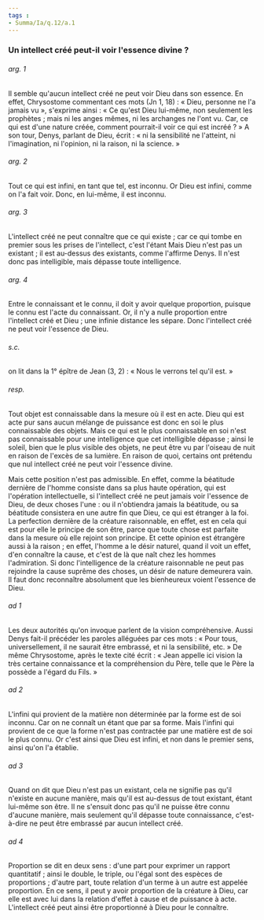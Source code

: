 ```yaml
---
tags : 
- Summa/Ia/q.12/a.1
---
```


### Un intellect créé peut-il voir l'essence divine ?

###### arg. 1
Il semble qu'aucun intellect créé ne peut voir Dieu dans son essence. En effet, Chrysostome commentant ces mots (Jn 1, 18) : « Dieu, personne ne l'a jamais vu », s'exprime ainsi : « Ce qu'est Dieu lui-même, non seulement les prophètes ; mais ni les anges mêmes, ni les archanges ne l'ont vu. Car, ce qui est d'une nature créée, comment pourrait-il voir ce qui est incréé ? » A son tour, Denys, parlant de Dieu, écrit : « ni la sensibilité ne l'atteint, ni l'imagination, ni l'opinion, ni la raison, ni la science. » 

###### arg. 2
Tout ce qui est infini, en tant que tel, est inconnu. Or Dieu est infini, comme on l'a fait voir. Donc, en lui-même, il est inconnu. 

###### arg. 3
L'intellect créé ne peut connaître que ce qui existe ; car ce qui tombe en premier sous les prises de l'intellect, c'est l'étant Mais Dieu n'est pas un existant ; il est au-dessus des existants, comme l'affirme Denys. Il n'est donc pas intelligible, mais dépasse toute intelligence. 

###### arg. 4
Entre le connaissant et le connu, il doit y avoir quelque proportion, puisque le connu est l'acte du connaissant. Or, il n'y a nulle proportion entre l'intellect créé et Dieu ; une infinie distance les sépare. Donc l'intellect créé ne peut voir l'essence de Dieu. 

###### s.c.
on lit dans la 1° épître de Jean (3, 2) : « Nous le verrons tel qu'il est. » 

###### resp.
Tout objet est connaissable dans la mesure où il est en acte. Dieu qui est acte pur sans aucun mélange de puissance est donc en soi le plus connaissable des objets. Mais ce qui est le plus connaissable en soi n'est pas connaissable pour une intelligence que cet intelligible dépasse ; ainsi le soleil, bien que le plus visible des objets, ne peut être vu par l'oiseau de nuit en raison de l'excès de sa lumière. En raison de quoi, certains ont prétendu que nul intellect créé ne peut voir l'essence divine. 

Mais cette position n'est pas admissible. En effet, comme la béatitude dernière de l'homme consiste dans sa plus haute opération, qui est l'opération intellectuelle, si l'intellect créé ne peut jamais voir l'essence de Dieu, de deux choses l'une : ou il n'obtiendra jamais la béatitude, ou sa béatitude consistera en une autre fin que Dieu, ce qui est étranger à la foi. La perfection dernière de la créature raisonnable, en effet, est en cela qui est pour elle le principe de son être, parce que toute chose est parfaite dans la mesure où elle rejoint son principe. Et cette opinion est étrangère aussi à la raison ; en effet, l'homme a le désir naturel, quand il voit un effet, d'en connaître la cause, et c'est de là que naît chez les hommes l'admiration. Si donc l'intelligence de la créature raisonnable ne peut pas rejoindre la cause suprême des choses, un désir de nature demeurera vain. Il faut donc reconnaître absolument que les bienheureux voient l'essence de Dieu. 

###### ad 1
Les deux autorités qu'on invoque parlent de la vision compréhensive. Aussi Denys fait-il précéder les paroles alléguées par ces mots : « Pour tous, universellement, il ne saurait être embrassé, et ni la sensibilité, etc. » De même Chrysostome, après le texte cité écrit : « Jean appelle ici vision la très certaine connaissance et la compréhension du Père, telle que le Père la possède a l'égard du Fils. » 

###### ad 2
L'infini qui provient de la matière non déterminée par la forme est de soi inconnu. Car on ne connaît un étant que par sa forme. Mais l'infini qui provient de ce que la forme n'est pas contractée par une matière est de soi le plus connu. Or c'est ainsi que Dieu est infini, et non dans le premier sens, ainsi qu'on l'a établie. 

###### ad 3
Quand on dit que Dieu n'est pas un existant, cela ne signifie pas qu'il n'existe en aucune manière, mais qu'il est au-dessus de tout existant, étant lui-même son être. Il ne s'ensuit donc pas qu'il ne puisse être connu d'aucune manière, mais seulement qu'il dépasse toute connaissance, c'est-à-dire ne peut être embrassé par aucun intellect créé. 

###### ad 4
Proportion se dit en deux sens : d'une part pour exprimer un rapport quantitatif ; ainsi le double, le triple, ou l'égal sont des espèces de proportions ; d'autre part, toute relation d'un terme à un autre est appelée proportion. En ce sens, il peut y avoir proportion de la créature à Dieu, car elle est avec lui dans la relation d'effet à cause et de puissance à acte. L'intellect créé peut ainsi être proportionné à Dieu pour le connaître. 



